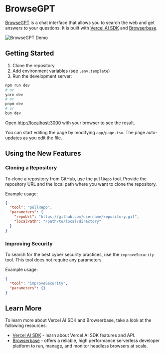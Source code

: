 # BrowseGPT

[BrowseGPT](https://browsegpt.dev) is a chat interface that allows you to search the web and get answers to your questions. It is built with [Vercel AI SDK](https://www.npmjs.com/package/ai) and [Browserbase](https://www.browserbase.com/).

![BrowseGPT Demo](./app/browsegpt.gif)

## Getting Started

1. Clone the repository
2. Add environment variables (see `.env.template`)
3. Run the development server:

```bash
npm run dev
# or
yarn dev
# or
pnpm dev
# or
bun dev
```

Open [http://localhost:3000](http://localhost:3000) with your browser to see the result.

You can start editing the page by modifying `app/page.tsx`. The page auto-updates as you edit the file.

## Using the New Features

### Cloning a Repository

To clone a repository from GitHub, use the `pullRepo` tool. Provide the repository URL and the local path where you want to clone the repository.

Example usage:
```json
{
  "tool": "pullRepo",
  "parameters": {
    "repoUrl": "https://github.com/username/repository.git",
    "localPath": "/path/to/local/directory"
  }
}
```

### Improving Security

To search for the best cyber security practices, use the `improveSecurity` tool. This tool does not require any parameters.

Example usage:
```json
{
  "tool": "improveSecurity",
  "parameters": {}
}
```

## Learn More

To learn more about Vercel AI SDK and Browserbase, take a look at the following resources:

- [Vercel AI SDK](https://www.npmjs.com/package/ai) - learn about Vercel AI SDK features and API.
- [Browserbase](https://www.browserbase.com/) - offers a reliable, high performance serverless developer platform to run, manage, and monitor headless browsers at scale.
